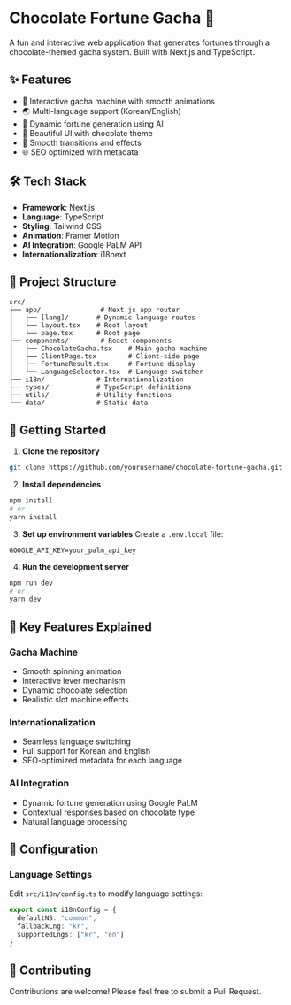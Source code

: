 # Chocolate Fortune Gacha 🍫

A fun and interactive web application that generates fortunes through a chocolate-themed gacha system. Built with Next.js and TypeScript.

## ✨ Features

- 🎰 Interactive gacha machine with smooth animations
- 🌏 Multi-language support (Korean/English)
- 🎯 Dynamic fortune generation using AI
- 🎨 Beautiful UI with chocolate theme
- 🔄 Smooth transitions and effects
- 🌐 SEO optimized with metadata

## 🛠️ Tech Stack

- **Framework**: Next.js
- **Language**: TypeScript
- **Styling**: Tailwind CSS
- **Animation**: Framer Motion
- **AI Integration**: Google PaLM API
- **Internationalization**: i18next

## 📁 Project Structure

```
src/
├── app/               # Next.js app router
│   ├── [lang]/       # Dynamic language routes
│   └── layout.tsx    # Root layout
│   └── page.tsx      # Root page
├── components/        # React components
│   ├── ChocolateGacha.tsx    # Main gacha machine
│   ├── ClientPage.tsx        # Client-side page
│   ├── FortuneResult.tsx     # Fortune display
│   └── LanguageSelector.tsx  # Language switcher
├── i18n/             # Internationalization
├── types/            # TypeScript definitions
├── utils/            # Utility functions
└── data/             # Static data
```

## 🚀 Getting Started

1. **Clone the repository**
```bash
git clone https://github.com/yourusername/chocolate-fortune-gacha.git
```

2. **Install dependencies**
```bash
npm install
# or
yarn install
```

3. **Set up environment variables**
Create a `.env.local` file:
```env
GOOGLE_API_KEY=your_palm_api_key
```

4. **Run the development server**
```bash
npm run dev
# or
yarn dev
```

## 🌟 Key Features Explained

### Gacha Machine
- Smooth spinning animation
- Interactive lever mechanism
- Dynamic chocolate selection
- Realistic slot machine effects

### Internationalization
- Seamless language switching
- Full support for Korean and English
- SEO-optimized metadata for each language

### AI Integration
- Dynamic fortune generation using Google PaLM
- Contextual responses based on chocolate type
- Natural language processing

## 🔧 Configuration

### Language Settings
Edit `src/i18n/config.ts` to modify language settings:
```typescript
export const i18nConfig = {
  defaultNS: "common",
  fallbackLng: "kr",
  supportedLngs: ["kr", "en"]
}
```

## 🤝 Contributing

Contributions are welcome! Please feel free to submit a Pull Request.
